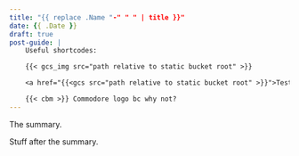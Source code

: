 ```yaml
---
title: "{{ replace .Name "-" " " | title }}"
date: {{ .Date }}
draft: true
post-guide: |
    Useful shortcodes:

    {{< gcs_img src="path relative to static bucket root" >}}

    <a href="{{<gcs src="path relative to static bucket root" >}}">Test GCS link</a>

    {{< cbm >}} Commodore logo bc why not?
---
```


The summary.

<!--more-->

Stuff after the summary.

